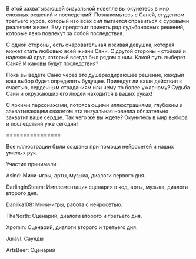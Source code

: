 В этой захватывающей визуальной новелле вы окунетесь в мир сложных решений и последствий! Познакомьтесь с Саней, студентом третьего курса, который изо всех сил пытается справиться с суровыми реалиями жизни. Ему предстоит принять ряд судьбоносных решений, которые явно повлекут за собой последствия.

С одной стороны, есть очаровательная и живая девушка, которая может стать любовью всей жизни Сани. С другой стороны - стойкий и надежный друг, который всегда был рядом с ним. Какой путь выберет Саня? И каковы будут последствия?

Пока вы ведёте Саню через это душераздирающее решение, каждый ваш выбор будет определять будущее. Приведут ли ваши действия к счастью, сердечным страданиям или чему-то более ужасному? Судьба Сани и окружающих его людей находится в ваших руках!

С яркими персонажами, потрясающими иллюстрациями, глубоким и захватывающим сюжетом эта визуальная новелла обязательно захватит ваше сердце. Так чего же вы ждете? Окунитесь в мир выбора и последствий уже сегодня!

================

Все иллюстрации были созданы при помощи нейросетей и наших умелых рук. 

Участие принимали:

Asind: Мини-игры, арты, музыка, диалоги первого дня.

DarlingInSteam: Имплементация сценария в код, арты, музыка, диалоги второго дня.

Danilka108: Мини-игры, работа с нейросетью.

TheNorth: Сценарий, диалоги второго и третьего дня.

Xpomin:  Сценарий, диалоги второго и третьего дня.

Juravl: Саунды

ArtsBeer: Сценарий
